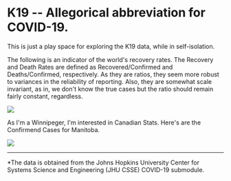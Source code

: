 # K19 -- Allegorical abbreviation for COVID-19.

This is just a play space for exploring the K19 data, while in self-isolation.

The following is an indicator of the world's recovery rates. The Recovery and Death Rates are defined as Recovered/Confirmed and Deaths/Confirmed, respectively. As they are ratios, they seem more robust to variances in the reliability of reporting. Also, they are somewhat scale invariant, as in, we don't know the true cases but the ratio should remain fairly constant, regardless.

<img src="https://github.com/rubiculite/K19/blob/master/plts/wolrd_outcome_rates.png">

As I'm a Winnipeger, I'm interested in Canadian Stats. Here's are the Confirmend Cases for Manitoba.

<img src="https://github.com/rubiculite/K19/blob/master/plts/manitoba_confirmed.png">

---

*The data is obtained from the Johns Hopkins University Center for Systems Science and Engineering (JHU CSSE) COVID-19 submodule.
